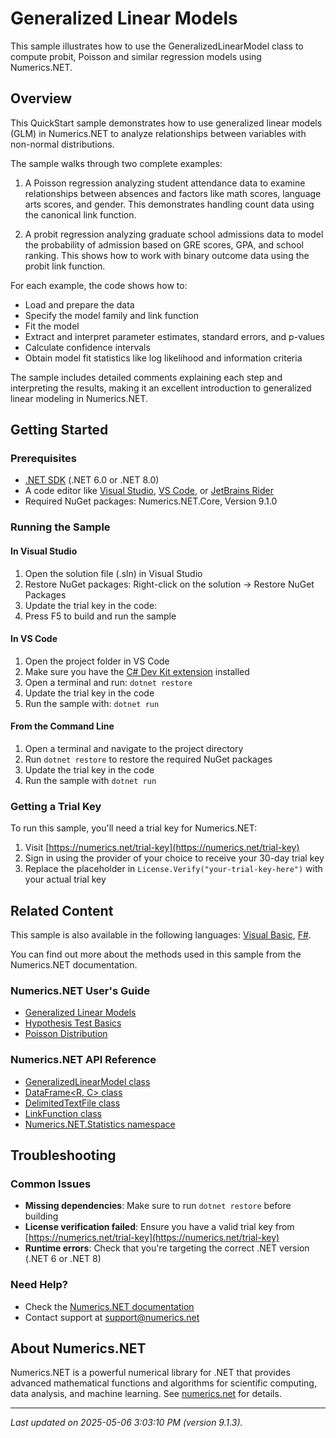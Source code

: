 # Generalized Linear Models

This sample illustrates how to use the GeneralizedLinearModel class to compute probit, Poisson and similar regression models using Numerics.NET.

## Overview

This QuickStart sample demonstrates how to use generalized linear models (GLM) in Numerics.NET to analyze 
relationships between variables with non-normal distributions.

The sample walks through two complete examples:

1. A Poisson regression analyzing student attendance data to examine relationships between absences and 
factors like math scores, language arts scores, and gender. This demonstrates handling count data using 
the canonical link function.

2. A probit regression analyzing graduate school admissions data to model the probability of admission 
based on GRE scores, GPA, and school ranking. This shows how to work with binary outcome data using 
the probit link function.

For each example, the code shows how to:
- Load and prepare the data
- Specify the model family and link function 
- Fit the model
- Extract and interpret parameter estimates, standard errors, and p-values
- Calculate confidence intervals
- Obtain model fit statistics like log likelihood and information criteria

The sample includes detailed comments explaining each step and interpreting the results, making it an
excellent introduction to generalized linear modeling in Numerics.NET.


## Getting Started

### Prerequisites

- [.NET SDK](https://dotnet.microsoft.com/download) (.NET 6.0 or .NET 8.0)
- A code editor like [Visual Studio](https://visualstudio.microsoft.com/), [VS Code](https://code.visualstudio.com/), or [JetBrains Rider](https://www.jetbrains.com/rider/)
- Required NuGet packages: Numerics.NET.Core, Version 9.1.0

### Running the Sample

#### In Visual Studio
1. Open the solution file (.sln) in Visual Studio
2. Restore NuGet packages: Right-click on the solution → Restore NuGet Packages
3. Update the trial key in the code:
4. Press F5 to build and run the sample

#### In VS Code

1. Open the project folder in VS Code
2. Make sure you have the [C# Dev Kit extension](https://marketplace.visualstudio.com/items?itemName=ms-dotnettools.csdevkit) installed
3. Open a terminal and run: `dotnet restore`
4. Update the trial key in the code 
5. Run the sample with: `dotnet run`

#### From the Command Line

1. Open a terminal and navigate to the project directory
2. Run `dotnet restore` to restore the required NuGet packages
3. Update the trial key in the code
4. Run the sample with `dotnet run`

### Getting a Trial Key

To run this sample, you'll need a trial key for Numerics.NET:

1. Visit [https://numerics.net/trial-key](https://numerics.net/trial-key)
2. Sign in using the provider of your choice to receive your 30-day trial key
3. Replace the placeholder in `License.Verify("your-trial-key-here")` with your actual trial key

## Related Content

This sample is also available in the following languages: 
[Visual Basic](https://github.com/NumericsDotNet/quickstart-visualbasic/tree/net462/statistics/regression-analysis/generalized-linear-models), [F#](https://github.com/NumericsDotNet/quickstart-fsharp/tree/net462/statistics/regression-analysis/generalized-linear-models).

You can find out more about the methods used in this sample from the Numerics.NET documentation.

### Numerics.NET User's Guide

- [Generalized Linear Models](https://numerics.net/documentation/latest/statistics/regression-analysis/generalized-linear-models)
- [Hypothesis Test Basics](https://numerics.net/documentation/latest/statistics/hypothesis-tests/hypothesis-test-basics)
- [Poisson Distribution](https://numerics.net/documentation/latest/statistics/discrete-distributions/poisson-distribution)

### Numerics.NET API Reference

- [GeneralizedLinearModel class](https://numerics.net/documentation/latest/reference/numerics.net.statistics.generalizedlinearmodel)
- [DataFrame&lt;R, C&gt; class](https://numerics.net/documentation/latest/reference/numerics.net.dataanalysis.dataframe-2)
- [DelimitedTextFile class](https://numerics.net/documentation/latest/reference/numerics.net.data.text.delimitedtextfile)
- [LinkFunction class](https://numerics.net/documentation/latest/reference/numerics.net.statistics.linkfunction)
- [Numerics.NET.Statistics namespace](https://numerics.net/documentation/latest/reference/numerics.net.statistics)


## Troubleshooting

### Common Issues

- **Missing dependencies**: Make sure to run `dotnet restore` before building
- **License verification failed**: Ensure you have a valid trial key from [https://numerics.net/trial-key](https://numerics.net/trial-key)
- **Runtime errors**: Check that you're targeting the correct .NET version (.NET 6 or .NET 8)

### Need Help?

- Check the [Numerics.NET documentation](https://numerics.net/documentation/)
- Contact support at [support@numerics.net](mailto:support@numerics.net?subject=GeneralizedLinearModels%20QuickStart%20Sample%20%28C%23%29)

## About Numerics.NET

Numerics.NET is a powerful numerical library for .NET that provides advanced mathematical 
functions and algorithms for scientific computing, data analysis, and machine learning.
See [numerics.net](https://numerics.net) for details.

---

_Last updated on 2025-05-06 3:03:10 PM (version 9.1.3)._
